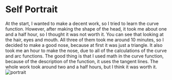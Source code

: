 # Self Portrait
At the start, I wanted to make a decent work, so I tried to learn the curve function. However, after making the shape of the head, it took me about one and a half hour, so I thought it was not worth it. You can see that looking at the hair, eyes and mouth. All three of them took me around 10 minutes, so I decided to make a good nose, because at first it was just a triangle. It also took me an hour to make the nose, due to all of the calculations of the curve and arc functions. The good thing is that I used math in the curve function, because of the description of the function, it uses the tangent lines. The whole work took around two and a half hours, but I think it was worth it.  
![portrait](https://user-images.githubusercontent.com/71120362/119406310-6e1f5c80-bd04-11eb-902c-13a7d425d4f3.png)
